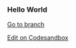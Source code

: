 
### Hello World 

[Go to branch](https://github.com/johnlindquist/svelte-rxjs/tree/hello-world) 

[Edit on Codesandbox](https://codesandbox.io/s/github/johnlindquist/svelte-rxjs/tree/hello-world/?module=/src/index.js) 

